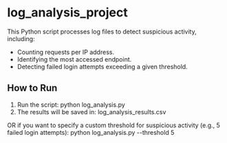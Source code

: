 # log_analysis_project
This Python script processes log files to detect suspicious activity, including:
- Counting requests per IP address.
- Identifying the most accessed endpoint.
- Detecting failed login attempts exceeding a given threshold.

## How to Run
1. Run the script: python log_analysis.py
2. The results will be saved in: log_analysis_results.csv


 OR 
 if you want to specify a custom threshold for suspicious activity (e.g., 5 failed login attempts): python log_analysis.py --threshold 5


